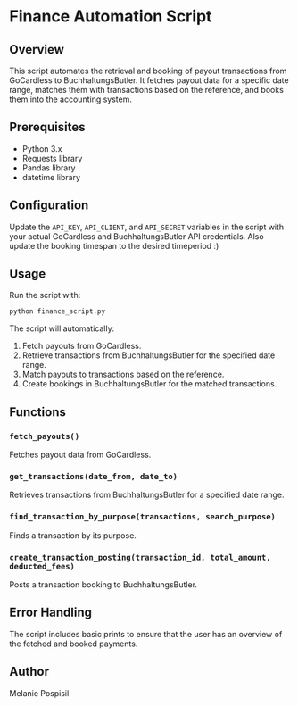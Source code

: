 # Finance Automation Script

## Overview
This script automates the retrieval and booking of payout transactions from GoCardless to BuchhaltungsButler. It fetches payout data for a specific date range, matches them with transactions based on the reference, and books them into the accounting system.

## Prerequisites
- Python 3.x
- Requests library
- Pandas library
- datetime library

## Configuration
Update the `API_KEY`, `API_CLIENT`, and `API_SECRET` variables in the script with your actual GoCardless and BuchhaltungsButler API credentials.
Also update the booking timespan to the desired timeperiod :)

## Usage
Run the script with:
```bash
python finance_script.py
```
The script will automatically:
1. Fetch payouts from GoCardless.
2. Retrieve transactions from BuchhaltungsButler for the specified date range.
3. Match payouts to transactions based on the reference.
4. Create bookings in BuchhaltungsButler for the matched transactions.

## Functions
### `fetch_payouts()`
Fetches payout data from GoCardless.

### `get_transactions(date_from, date_to)`
Retrieves transactions from BuchhaltungsButler for a specified date range.

### `find_transaction_by_purpose(transactions, search_purpose)`
Finds a transaction by its purpose.

### `create_transaction_posting(transaction_id, total_amount, deducted_fees)`
Posts a transaction booking to BuchhaltungsButler.

## Error Handling
The script includes basic prints to ensure that the user has an overview of the fetched and booked payments.

## Author
Melanie Pospisil

